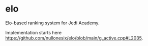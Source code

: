 # elo
Elo-based ranking system for Jedi Academy.

Implementation starts here https://github.com/nullonesix/elo/blob/main/g_active.cpp#L2035.
